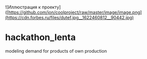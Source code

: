 ![Иллюстрация к проекту]([https://github.com/jon/coolproject/raw/master/image/image.png](https://cdn.forbes.ru/files/dutef.jpg__1622460812__90442.jpg)
# hackathon_lenta
modeling demand for products of own production
